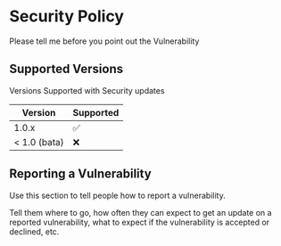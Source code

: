 # Security Policy

Please tell me before you point out the Vulnerability

## Supported Versions

Versions Supported with Security updates

|  Version    | Supported          |
|-------------| ------------------ |
|  1.0.x      | :white_check_mark: |
| < 1.0 (bata)| :x:                |

## Reporting a Vulnerability

Use this section to tell people how to report a vulnerability.

Tell them where to go, how often they can expect to get an update on a
reported vulnerability, what to expect if the vulnerability is accepted or
declined, etc.
